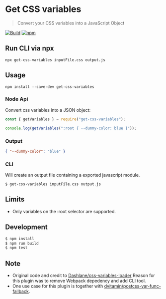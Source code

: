 # Get CSS variables

> Convert your CSS variables into a JavaScript Object

[![Build](https://github.com/OlofFredriksson/get-css-variables/workflows/Build/badge.svg)](https://github.com/OlofFredriksson/get-css-variables/actions)
[![npm](https://img.shields.io/npm/v/get-css-variables)](https://www.npmjs.com/package/get-css-variables)

## Run CLI via npx

`npx get-css-variables inputFile.css output.js`

## Usage

`npm install --save-dev get-css-variables`

### Node Api

Convert css variables into a JSON object:

```Javascript
const { getVariables } = require("get-css-variables");

console.log(getVariables(":root { --dummy-color: blue }"));
```

### Output

```JSON
{ "--dummy-color": "blue" }
```

### CLI

Will create an output file containing a exported javascript module.

```
$ get-css-variables inputFile.css output.js
```

## Limits

- Only variables on the :root selector are supported.

## Development

```bash
$ npm install
$ npm run build
$ npm test
```

## Note

- Original code and credit to [Dashlane/css-variables-loader](https://github.com/Dashlane/css-variables-loader)
  Reason for this plugin was to remove Webpack depedency and add CLI tool.
- One use case for this plugin is together with [dvitamin/postcss-var-func-fallback](https://github.com/dvitamin/postcss-var-func-fallback).
